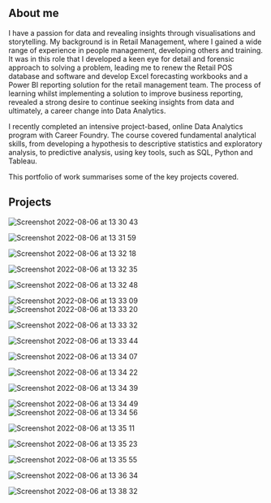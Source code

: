 
## About me 
I have a passion for data and revealing insights through visualisations and storytelling. My background is in Retail Management, where I gained a wide range of experience in people management, developing others and training. It was in this role that I developed a keen eye for detail and forensic approach to solving a problem, leading me to renew the Retail POS database and software and develop Excel forecasting workbooks and a Power BI reporting solution for the retail management team.
The process of learning whilst implementing a solution to improve business reporting, revealed a strong desire to continue seeking insights from data and ultimately, a career change into Data Analytics. 

I recently completed an intensive project-based, online Data Analytics program with Career Foundry. The course covered fundamental analytical skills, from developing a hypothesis to descriptive statistics and exploratory analysis, to predictive analysis, using key tools, such as SQL, Python and Tableau.

This portfolio of work summarises some of the key projects covered.



## Projects


![Screenshot 2022-08-06 at 13 30 43](https://user-images.githubusercontent.com/106022246/183250078-7c92c2bb-fbcb-4ee3-97cf-8802fb4f5429.png)

![Screenshot 2022-08-06 at 13 31 59](https://user-images.githubusercontent.com/106022246/183250080-68c672f5-cf60-4bd9-9fdc-aa65d7887ead.png)

![Screenshot 2022-08-06 at 13 32 18](https://user-images.githubusercontent.com/106022246/183250085-178138de-5309-4f2b-bd92-ae008415b8ab.png)


![Screenshot 2022-08-06 at 13 32 35](https://user-images.githubusercontent.com/106022246/183250091-7b37eae2-072d-4c36-b12f-3fe08c9dd0f9.png)

![Screenshot 2022-08-06 at 13 32 48](https://user-images.githubusercontent.com/106022246/183250096-111b463d-8ef9-4699-a98c-2c0733b1d0a3.png)

![Screenshot 2022-08-06 at 13 33 09](https://user-images.githubusercontent.com/106022246/183250102-4b9346e8-64de-4504-8bdd-99a7321451b7.png)
![Screenshot 2022-08-06 at 13 33 20](https://user-images.githubusercontent.com/106022246/183250114-26c57a9d-4b0c-403c-85eb-3827aa4ad664.png)



![Screenshot 2022-08-06 at 13 33 32](https://user-images.githubusercontent.com/106022246/183250123-0d5ded06-f11e-480c-8dbe-77a373d01ae7.png)

![Screenshot 2022-08-06 at 13 33 44](https://user-images.githubusercontent.com/106022246/183250129-68165e95-52eb-498c-853b-32579c6ab4e7.png)

![Screenshot 2022-08-06 at 13 34 07](https://user-images.githubusercontent.com/106022246/183250133-3ea5dcd2-8705-4a6d-9160-b41c4d12388b.png)



![Screenshot 2022-08-06 at 13 34 22](https://user-images.githubusercontent.com/106022246/183250140-44feb46d-2cc2-44ef-898a-cd8c6d3a64b9.png)

![Screenshot 2022-08-06 at 13 34 39](https://user-images.githubusercontent.com/106022246/183250145-18d7807d-e3a0-4fc3-b864-60b3ac5ddbf0.png)

![Screenshot 2022-08-06 at 13 34 49](https://user-images.githubusercontent.com/106022246/183250149-a3e375ed-d8e1-4771-a2ba-2fe26c4ed993.png)
![Screenshot 2022-08-06 at 13 34 56](https://user-images.githubusercontent.com/106022246/183250151-d7371ebb-9815-43ef-9c76-b2fe642fad02.png)


![Screenshot 2022-08-06 at 13 35 11](https://user-images.githubusercontent.com/106022246/183250156-448326b7-327f-4263-9ca4-a215904fce1a.png)

![Screenshot 2022-08-06 at 13 35 23](https://user-images.githubusercontent.com/106022246/183250161-f34d85ff-fff5-47f5-b9cc-e75e276956dc.png)

![Screenshot 2022-08-06 at 13 35 55](https://user-images.githubusercontent.com/106022246/183250169-0c5d1c4a-0162-4758-8aa1-988042232d32.png)

![Screenshot 2022-08-06 at 13 36 34](https://user-images.githubusercontent.com/106022246/183250176-97b9fc99-1b82-4b8d-8ea2-9389f1ca30fb.png)

![Screenshot 2022-08-06 at 13 38 32](https://user-images.githubusercontent.com/106022246/183249773-5ef4321e-3f36-4ab6-aedb-5763e69362ad.png)

